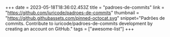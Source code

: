 +++
date = 2023-05-18T18:36:02.453Z
title = "padroes-de-commits"
link = "https://github.com/iuricode/padroes-de-commits"
thumbnail = "https://github.githubassets.com/pinned-octocat.svg"
snippet="Padrões de commits. Contribute to iuricode/padroes-de-commits development by creating an account on GitHub."
tags = ["awesome-list"]
+++
